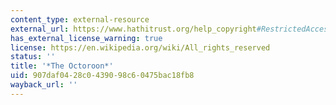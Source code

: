 ```yaml
---
content_type: external-resource
external_url: https://www.hathitrust.org/help_copyright#RestrictedAccess
has_external_license_warning: true
license: https://en.wikipedia.org/wiki/All_rights_reserved
status: ''
title: '*The Octoroon*'
uid: 907daf04-28c0-4390-98c6-0475bac18fb8
wayback_url: ''
---
```

